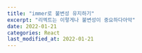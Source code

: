 ```yaml
---
title: "immer로 불변성 유지하기"
excerpt: "리엑트는 이렇게나 불변성이 중요하다아악"
date: 2022-01-21
categories: React
last_modified_at: 2022-01-21
---
```

